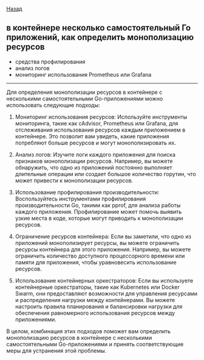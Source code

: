 [Назад](/L1/L1_.md) 

## в контейнере несколько самостоятельный Го приложений, как определить монополизацию ресурсов

- средства профилирования
- анализ логов
- мониторинг использования Prometheus или Grafana





----------------------------------------------------------------
Для определения монополизации ресурсов в контейнере с несколькими самостоятельными Go-приложениями можно использовать следующие подходы:

1. Мониторинг использования ресурсов: Используйте инструменты мониторинга, такие как cAdvisor, Prometheus или Grafana, для отслеживания использования ресурсов каждым приложением в контейнере. Это позволит вам увидеть, какие приложения потребляют больше ресурсов и могут монополизировать их.

2. Анализ логов: Изучите логи каждого приложения для поиска признаков монополизации ресурсов. Например, вы можете обнаружить, что одно из приложений постоянно выполняет длительные операции или создает большое количество горутин, что может привести к монополизации ресурсов.

3. Использование профилирования производительности: Воспользуйтесь инструментами профилирования производительности Go, такими как pprof, для анализа работы каждого приложения. Профилирование может помочь выявить узкие места в коде, которые могут приводить к монополизации ресурсов.

4. Ограничение ресурсов контейнера: Если вы заметили, что одно из приложений монополизирует ресурсы, вы можете ограничить ресурсы контейнера для этого приложения. Например, вы можете ограничить количество доступного процессорного времени или памяти для приложения, чтобы уравновесить использование ресурсов.

5. Использование контейнерных оркестраторов: Если вы используете контейнерные оркестраторы, такие как Kubernetes или Docker Swarm, они предоставляют возможности для управления ресурсами и распределения нагрузки между контейнерами. Вы можете настроить правила планирования и балансировки нагрузки для обеспечения равномерного использования ресурсов между приложениями.

В целом, комбинация этих подходов поможет вам определить монополизацию ресурсов в контейнере с несколькими самостоятельными Go-приложениями и принять соответствующие меры для устранения этой проблемы.